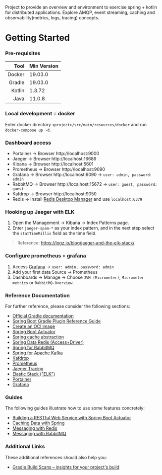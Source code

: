 Project to provide an overview and environment to exercise spring + kotlin for distributed applications. Explore AMQP, event streaming, caching and observability(metrics, logs, tracing) concepts.

# Getting Started

### Pre-requisites
| Tool   | Min Version |
| ---:   | :---        |
| Docker | 19.03.0     |
| Gradle | 19.03.0     |
| Kotlin | 1.3.72      |
| Java   | 11.0.8      |

### Local development :: docker
Enter docker directory `<project>/src/main/resources/docker` and run `docker-compose up -d`.

### Dashboard access
* Portainer → Browser http://localhost:9000
* Jaeger → Browser http://localhost:16686
* Kibana → Browser http://localhost:5601
* Prometheus → Browser http://localhost:9090
* Grafana → Browser http://localhost:9090 → `user: admin, password: admin`
* RabbitMQ → Browser http://localhost:15672 → `user: guest, password: guest`
* Kafdrop → Browser http://localhost:9050
* Redis → Install [Redis Desktop Manager](https://redisdesktop.com/) and use `localhost:6379`  

### Hooking up Jaeger with ELK
1. Open the Management → Kibana → Index Patterns page.
2. Enter `jaeger-span-*` as your index pattern, and in the next step select the `statTimeMillis` field as the time field.
> Reference: https://logz.io/blog/jaeger-and-the-elk-stack/

### Configure prometheus + grafana
1. Access [Grafana](http://localhost:9090) → `user: admin, password: admin`
2. Add your first data Source → Prometheus
3. Dashboards → Manage → Choose `JVM (Micrometer)`, `Micrometer metrics` or `RabbitMQ-Overview`.

### Reference Documentation
For further reference, please consider the following sections:

* [Official Gradle documentation](https://docs.gradle.org)
* [Spring Boot Gradle Plugin Reference Guide](https://docs.spring.io/spring-boot/docs/2.3.3.RELEASE/gradle-plugin/reference/html/)
* [Create an OCI image](https://docs.spring.io/spring-boot/docs/2.3.3.RELEASE/gradle-plugin/reference/html/#build-image)
* [Spring Boot Actuator](https://docs.spring.io/spring-boot/docs/2.3.3.RELEASE/reference/htmlsingle/#production-ready)
* [Spring cache abstraction](https://docs.spring.io/spring-boot/docs/2.3.3.RELEASE/reference/htmlsingle/#boot-features-caching)
* [Spring Data Redis (Access+Driver)](https://docs.spring.io/spring-boot/docs/2.3.3.RELEASE/reference/htmlsingle/#boot-features-redis)
* [Spring for RabbitMQ](https://docs.spring.io/spring-boot/docs/2.3.3.RELEASE/reference/htmlsingle/#boot-features-amqp)
* [Spring for Apache Kafka](https://docs.spring.io/spring-boot/docs/2.3.3.RELEASE/reference/htmlsingle/#boot-features-kafka)
* [Kafdrop](https://github.com/obsidiandynamics/kafdrop)
* [Prometheus](https://docs.spring.io/spring-boot/docs/2.3.3.RELEASE/reference/html/production-ready-features.html#production-ready-metrics-export-prometheus)
* [Jaeger Tracing](https://www.jaegertracing.io/docs/1.19/getting-started/)
* [Elastic Stack ("ELK")](https://www.elastic.co/guide/en/elastic-stack-get-started/7.9/get-started-elastic-stack.html)
* [Portainer](https://www.portainer.io/documentation/)
* [Grafana](https://grafana.com/docs/grafana/v7.0/)

### Guides
The following guides illustrate how to use some features concretely:

* [Building a RESTful Web Service with Spring Boot Actuator](https://spring.io/guides/gs/actuator-service/)
* [Caching Data with Spring](https://spring.io/guides/gs/caching/)
* [Messaging with Redis](https://spring.io/guides/gs/messaging-redis/)
* [Messaging with RabbitMQ](https://spring.io/guides/gs/messaging-rabbitmq/)

### Additional Links
These additional references should also help you:

* [Gradle Build Scans – insights for your project's build](https://scans.gradle.com#gradle)

